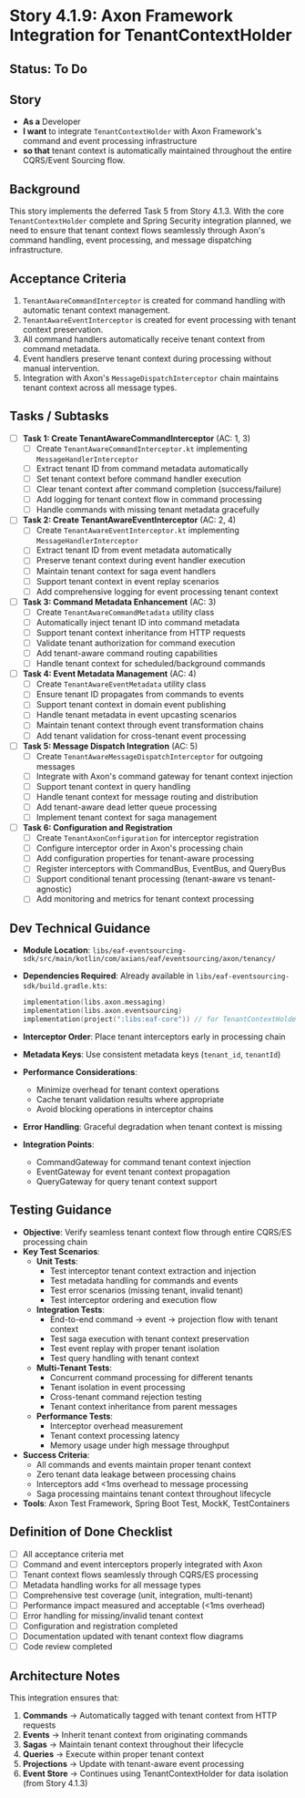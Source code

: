 # Story 4.1.9: Axon Framework Integration for TenantContextHolder

## Status: To Do

## Story

- **As a** Developer
- **I want** to integrate `TenantContextHolder` with Axon Framework's command and event processing infrastructure
- **so that** tenant context is automatically maintained throughout the entire CQRS/Event Sourcing flow.

## Background

This story implements the deferred Task 5 from Story 4.1.3. With the core `TenantContextHolder` complete and Spring Security integration planned, we need to ensure that tenant context flows seamlessly through Axon's command handling, event processing, and message dispatching infrastructure.

## Acceptance Criteria

1. `TenantAwareCommandInterceptor` is created for command handling with automatic tenant context management.
2. `TenantAwareEventInterceptor` is created for event processing with tenant context preservation.
3. All command handlers automatically receive tenant context from command metadata.
4. Event handlers preserve tenant context during processing without manual intervention.
5. Integration with Axon's `MessageDispatchInterceptor` chain maintains tenant context across all message types.

## Tasks / Subtasks

- [ ] **Task 1: Create TenantAwareCommandInterceptor** (AC: 1, 3)
  - [ ] Create `TenantAwareCommandInterceptor.kt` implementing `MessageHandlerInterceptor`
  - [ ] Extract tenant ID from command metadata automatically
  - [ ] Set tenant context before command handler execution
  - [ ] Clear tenant context after command completion (success/failure)
  - [ ] Add logging for tenant context flow in command processing
  - [ ] Handle commands with missing tenant metadata gracefully

- [ ] **Task 2: Create TenantAwareEventInterceptor** (AC: 2, 4)
  - [ ] Create `TenantAwareEventInterceptor.kt` implementing `MessageHandlerInterceptor`
  - [ ] Extract tenant ID from event metadata automatically
  - [ ] Preserve tenant context during event handler execution
  - [ ] Maintain tenant context for saga event handlers
  - [ ] Support tenant context in event replay scenarios
  - [ ] Add comprehensive logging for event processing tenant context

- [ ] **Task 3: Command Metadata Enhancement** (AC: 3)
  - [ ] Create `TenantAwareCommandMetadata` utility class
  - [ ] Automatically inject tenant ID into command metadata
  - [ ] Support tenant context inheritance from HTTP requests
  - [ ] Validate tenant authorization for command execution
  - [ ] Add tenant-aware command routing capabilities
  - [ ] Handle tenant context for scheduled/background commands

- [ ] **Task 4: Event Metadata Management** (AC: 4)
  - [ ] Create `TenantAwareEventMetadata` utility class
  - [ ] Ensure tenant ID propagates from commands to events
  - [ ] Support tenant context in domain event publishing
  - [ ] Handle tenant metadata in event upcasting scenarios
  - [ ] Maintain tenant context through event transformation chains
  - [ ] Add tenant validation for cross-tenant event processing

- [ ] **Task 5: Message Dispatch Integration** (AC: 5)
  - [ ] Create `TenantAwareMessageDispatchInterceptor` for outgoing messages
  - [ ] Integrate with Axon's command gateway for tenant context injection
  - [ ] Support tenant context in query handling
  - [ ] Handle tenant context for message routing and distribution
  - [ ] Add tenant-aware dead letter queue processing
  - [ ] Implement tenant context for saga management

- [ ] **Task 6: Configuration and Registration**
  - [ ] Create `TenantAxonConfiguration` for interceptor registration
  - [ ] Configure interceptor order in Axon's processing chain
  - [ ] Add configuration properties for tenant-aware processing
  - [ ] Register interceptors with CommandBus, EventBus, and QueryBus
  - [ ] Support conditional tenant processing (tenant-aware vs tenant-agnostic)
  - [ ] Add monitoring and metrics for tenant context processing

## Dev Technical Guidance

- **Module Location**: `libs/eaf-eventsourcing-sdk/src/main/kotlin/com/axians/eaf/eventsourcing/axon/tenancy/`
- **Dependencies Required**: Already available in `libs/eaf-eventsourcing-sdk/build.gradle.kts`:

  ```kotlin
  implementation(libs.axon.messaging)
  implementation(libs.axon.eventsourcing)
  implementation(project(":libs:eaf-core")) // for TenantContextHolder
  ```

- **Interceptor Order**: Place tenant interceptors early in processing chain
- **Metadata Keys**: Use consistent metadata keys (`tenant_id`, `tenantId`)
- **Performance Considerations**:
  - Minimize overhead for tenant context operations
  - Cache tenant validation results where appropriate
  - Avoid blocking operations in interceptor chains
- **Error Handling**: Graceful degradation when tenant context is missing
- **Integration Points**:
  - CommandGateway for command tenant context injection
  - EventGateway for event tenant context propagation
  - QueryGateway for query tenant context support

## Testing Guidance

- **Objective**: Verify seamless tenant context flow through entire CQRS/ES processing chain
- **Key Test Scenarios**:
  - **Unit Tests**:
    - Test interceptor tenant context extraction and injection
    - Test metadata handling for commands and events
    - Test error scenarios (missing tenant, invalid tenant)
    - Test interceptor ordering and execution flow
  - **Integration Tests**:
    - End-to-end command → event → projection flow with tenant context
    - Test saga execution with tenant context preservation
    - Test event replay with proper tenant isolation
    - Test query handling with tenant context
  - **Multi-Tenant Tests**:
    - Concurrent command processing for different tenants
    - Tenant isolation in event processing
    - Cross-tenant command rejection testing
    - Tenant context inheritance from parent messages
  - **Performance Tests**:
    - Interceptor overhead measurement
    - Tenant context processing latency
    - Memory usage under high message throughput
- **Success Criteria**:
  - All commands and events maintain proper tenant context
  - Zero tenant data leakage between processing chains
  - Interceptors add <1ms overhead to message processing
  - Saga processing maintains tenant context throughout lifecycle
- **Tools**: Axon Test Framework, Spring Boot Test, MockK, TestContainers

## Definition of Done Checklist

- [ ] All acceptance criteria met
- [ ] Command and event interceptors properly integrated with Axon
- [ ] Tenant context flows seamlessly through CQRS/ES processing
- [ ] Metadata handling works for all message types
- [ ] Comprehensive test coverage (unit, integration, multi-tenant)
- [ ] Performance impact measured and acceptable (<1ms overhead)
- [ ] Error handling for missing/invalid tenant context
- [ ] Configuration and registration completed
- [ ] Documentation updated with tenant context flow diagrams
- [ ] Code review completed

## Architecture Notes

This integration ensures that:

1. **Commands** → Automatically tagged with tenant context from HTTP requests
2. **Events** → Inherit tenant context from originating commands  
3. **Sagas** → Maintain tenant context throughout their lifecycle
4. **Queries** → Execute within proper tenant context
5. **Projections** → Update with tenant-aware event processing
6. **Event Store** → Continues using TenantContextHolder for data isolation (from Story 4.1.3)
